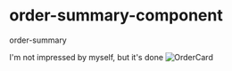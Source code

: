 # order-summary-component
order-summary

I'm not impressed by myself, but it's done
![OrderCard](https://user-images.githubusercontent.com/120993792/230221139-46b766c0-3a2b-4bad-8ceb-d673f12184d9.png)
